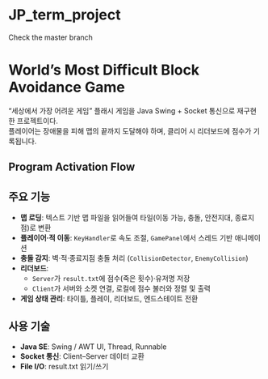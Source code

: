 # JP_term_project
Check the master branch

# World’s Most Difficult Block Avoidance Game

“세상에서 가장 어려운 게임” 플래시 게임을 Java Swing + Socket 통신으로 재구현한 프로젝트이다.  
플레이어는 장애물을 피해 맵의 끝까지 도달해야 하며, 클리어 시 리더보드에 점수가 기록됩니다.

## Program Activation Flow



## 주요 기능
- **맵 로딩**: 텍스트 기반 맵 파일을 읽어들여 타일(이동 가능, 충돌, 안전지대, 종료지점)로 변환  
- **플레이어·적 이동**: `KeyHandler`로 속도 조절, `GamePanel`에서 스레드 기반 애니메이션  
- **충돌 감지**: 벽·적·종료지점 충돌 처리 (`CollisionDetector`, `EnemyCollision`)  
- **리더보드**:  
  - `Server`가 `result.txt`에 점수(죽은 횟수)·유저명 저장  
  - `Client`가 서버와 소켓 연결, 로컬에 점수 불러와 정렬 및 출력  
- **게임 상태 관리**: 타이틀, 플레이, 리더보드, 엔드스테이트 전환

## 사용 기술
- **Java SE**: Swing / AWT UI, Thread, Runnable
- **Socket 통신**: Client–Server 데이터 교환
- **File I/O**: result.txt 읽기/쓰기
